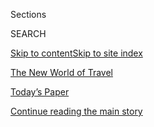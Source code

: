 <div id="app">

<div>

<div class="NYTAppHideMasthead css-zz1s19 e1suatyy0">

<div class="section css-ui9rw0 e1suatyy2">

<div class="css-11hrj97 er09x8g0">

<div class="css-6n7j50">

</div>

<span class="css-1dv1kvn">Sections</span>

<div class="css-10488qs">

<span class="css-1dv1kvn">SEARCH</span>

</div>

[Skip to content](#site-content)[Skip to site index](#site-index)

</div>

<div id="masthead-section-label" class="css-1fnb9ct eaxe0e00">

[The New World of
Travel](https://www.nytimes.com/spotlight/the-new-world-of-travel)

</div>

<div class="css-10698na e1huz5gh0">

</div>

</div>

<div id="masthead-bar-one" class="section hasLinks css-15hmgas e1csuq9d3">

<div class="css-uqyvli e1csuq9d0">

</div>

<div class="css-1uqjmks e1csuq9d1">

</div>

<div class="css-9e9ivx">

[](https://myaccount.nytimes.com/auth/login?response_type=cookie&client_id=vi)

</div>

<div class="css-1bvtpon e1csuq9d2">

[Today’s Paper](https://www.nytimes.com/section/todayspaper)

</div>

</div>

</div>

</div>

<div data-aria-hidden="false">

<div id="site-content" data-role="main">

<div id="top-wrapper" class="css-15p45cc eaca97t0" type="top">

<div id="top-slug" class="css-19x0jxb eaca97t1" hidden="">

Advertisement

</div>

[Continue reading the main
story](#after-top)

<div class="ad top-wrapper" style="text-align:center;height:100%;display:block;min-height:90px">

<div id="top" class="place-ad" data-position="top" data-size-key="top">

</div>

</div>

<div id="after-top">

</div>

</div>

<div id="collection-the-new-world-of-travel" class="section css-15h4p1b e9abtgs0">

<div class="css-1j21atc e1svk9qx1">

<div class="css-fmiefx e1svk9qx2">

<div class="css-1hk7r2m eu54l5x0">

<div id="sponsor-wrapper" class="css-7a1pgi eaca97t0" type="sponsor" hidden="">

<div id="sponsor-slug" class="css-1l4mleb eaca97t1" hidden="">

Supported by

</div>

[Continue reading the main
story](#after-sponsor)

<div id="sponsor" class="ad sponsor-wrapper" style="text-align:left;height:100%;display:block">

</div>

<div id="after-sponsor">

</div>

</div>

</div>

### <span class="css-5xm8y ezz4tcd1">[Travel](/section/travel)</span>

</div>

<div class="css-nfcc9b e1svk9qx3">

<div class="css-vl9dhg e1svk9qx5">

<div class="css-1nrhkj6 e1svk9qx6">

# The New World of Travel

<div class="follow-button-placeholder" data-collection-id="">

</div>

<div class="css-d8bdto" data-role="toolbar" data-aria-label="Social Media Share buttons, Save button, and Comments Panel with current comment count" data-testid="share-tools">

  - 
  - 
  - 
  - 
    
    <div class="css-6n7j50">
    
    </div>

</div>

</div>

</div>

</div>

<div id="subheader-wrapper" class="css-1kieyps eaca97t0" type="subheader">

<div id="subheader-slug" class="css-1tag3rd eaca97t1">

Advertisement

</div>

[Continue reading the main
story](#after-subheader)

<div id="subheader" class="ad subheader-wrapper" style="text-align:center;height:100%;display:block">

</div>

<div id="after-subheader">

</div>

</div>

</div>

<div class="css-4svvz1 ekkqrpp0">

<div id="collection-highlights-container" class="section css-18l1u7x e46isfb1">

<div class="template-1 css-gfgt40 ekkqrpp1">

## Highlights

1.  ![<span class="css-kvjpws e1oaj3zl2"><span class="css-1dv1kvn">Credit</span>Nick
    Oxford/Reuters</span>](https://static01.nyt.com/images/2020/05/06/multimedia/06FOT-coverairplanes/06FOT-coverairplanes-jumbo-v2.jpg)
    
    <div class="css-gjijuv">
    
    ## [The Future of Travel](/interactive/2020/05/06/travel/coronavirus-travel-questions.html)
    
    Perhaps no industry has been as hard hit by the pandemic as tourism.
    As restrictions on companies and travelers ease, what will the new
    world look
    like?
    
    <span class="css-me3p27"></span><span class="css-1dydysp e4e4i5l3"></span><span class="css-9voj2j">By
    <span class="css-1baulvz" itemprop="name">Elaine Glusac</span>,
    <span class="css-1baulvz" itemprop="name">Tariro Mzezewa</span> and
    <span class="css-1baulvz last-byline" itemprop="name">Sarah
    Firshein</span></span>
    
    </div>

2.  ![<span class="css-1nk1g0h e1oaj3zl2"><span class="css-1dv1kvn">Credit</span>Steffi
    Walthall</span>](https://static01.nyt.com/images/2020/07/23/travel/23travel-roadtrip/23travel-roadtrip-videoLarge.jpg)
    
    <div class="css-10wtrbd">
    
    ## [Road Trips are Great. Except for the Driving.](/2020/07/24/travel/virus-road-trip.html)
    
    I wasn’t looking for an exotic vacation, just a temporary reprieve
    from compulsive news-watching and a dose of in-person fun with
    family and
    friends.
    
    <span class="css-me3p27"></span><span class="css-1dydysp e4e4i5l3"></span><span class="css-9voj2j">By
    <span class="css-1baulvz last-byline" itemprop="name">Amy Tara
    Koch</span></span>
    
    </div>

3.  ![<span class="css-1nk1g0h e1oaj3zl2"><span class="css-1dv1kvn">Credit</span>Michael
    A. Mccoy/Getty
    Images</span>](https://static01.nyt.com/images/2020/07/27/business/27virus-delta/merlin_174833229_f6ec80e5-3f69-4ade-bbcd-066a066e7097-videoLarge.jpg)
    
    <div class="css-10wtrbd">
    
    ## [Why Delta Is Leaving Middle Seats Empty During the Pandemic](/2020/07/27/business/delta-airlines-bill-lentsch.html)
    
    An executive for the airline explains its distancing practices and
    approach to cleaning at a time when its biggest rivals are selling
    all the seats they
    can.
    
    <span class="css-me3p27"></span><span class="css-1dydysp e4e4i5l3"></span><span class="css-9voj2j">By
    <span class="css-1baulvz last-byline" itemprop="name">Niraj
    Chokshi</span></span>
    
    </div>

4.  ![<span class="css-1nk1g0h e1oaj3zl2"><span class="css-1dv1kvn">Credit</span></span>](https://static01.nyt.com/images/2020/07/17/travel/17voices-promo/17voices-promo-videoLarge.jpg)
    
    <div class="css-10wtrbd">
    
    ## [Voices From Travel’s Front Lines: ‘We Walk in Fear, We Work in Fear’](/2020/07/17/travel/coronavirus-travel-hospitality-workers.html)
    
    Six travel workers from Alaska to the Maldives talk about returning
    to the job. They are in a new world, with restrictions and health
    measures, uncertainty and new
    procedures.
    
    <span class="css-me3p27"></span><span class="css-1dydysp e4e4i5l3"></span><span class="css-9voj2j">By
    <span class="css-1baulvz" itemprop="name">Emily Palmer</span> and
    <span class="css-1baulvz last-byline" itemprop="name">Tariro
    Mzezewa</span></span>
    
    </div>

</div>

<div class="css-1xdhyk6 e46isfb0">

<div class="css-zk12ih ef6si7p0">

1.  ![<span class="css-1hhnwbi e1oaj3zl2"><span class="css-1dv1kvn">Credit</span>Eric
    Lipton</span>](https://static01.nyt.com/images/2020/07/17/travel/17travel-desperatetimes/17travel-desperatetimes-videoLarge.jpg)
    
    <div class="css-10wtrbd">
    
    ## [Vacation in the Summer of Covid-19](/2020/07/16/travel/virus-vacation.html)
    
    Traveling during a pandemic requires lots of research, precision
    planning and a willingness to play by new and very stringent rules.
    For these writers, it still felt good to get
    away.
    
    <span class="css-me3p27"></span><span class="css-1dydysp e4e4i5l3"></span><span class="css-9voj2j">By
    <span class="css-1baulvz" itemprop="name">Eric Lipton</span>,
    <span class="css-1baulvz" itemprop="name">Christopher
    Solomon</span>, <span class="css-1baulvz" itemprop="name">Sheila
    Marikar</span> and
    <span class="css-1baulvz last-byline" itemprop="name">Tariro
    Mzezewa</span></span>
    
    </div>

2.  ![<span class="css-1hhnwbi e1oaj3zl2"><span class="css-1dv1kvn">Credit</span>Sean
    M. Haffey/Getty
    Images</span>](https://static01.nyt.com/images/2020/07/16/travel/16-cruise-ban/16-cruise-ban-videoLarge.jpg)
    
    <div class="css-10wtrbd">
    
    ## [Extending Cruise Ban, C.D.C. Slams Industry for Spreading Coronavirus](/2020/07/16/travel/coronavirus-cruise-ban-extended.html)
    
    In a scathing order extending the current “no sail” order on U.S.
    cruise lines, the agency said it spent 38,000 hours managing the
    outbreaks on
    ships.
    
    <span class="css-me3p27"></span><span class="css-1dydysp e4e4i5l3"></span><span class="css-9voj2j">By
    <span class="css-1baulvz last-byline" itemprop="name">Frances
    Robles</span></span>
    
    </div>

3.  ![<span class="css-1hhnwbi e1oaj3zl2"><span class="css-1dv1kvn">Credit</span>Moris
    Moreno for The New York
    Times</span>](https://static01.nyt.com/images/2020/07/11/travel/09travel-flight-promo/09travel-flight-promo-videoLarge.jpg)
    
    <div class="css-10wtrbd">
    
    ## [How the Coronavirus Has Changed Air Travel: A Visual Diary of a Flight](/interactive/2020/07/09/travel/coronavirus-air-travel-visual-diary.html)
    
    In late June, a photographer flew from Seattle to Boston. This is a
    step-by-step visual account of the
    flight.
    
    <span class="css-me3p27"></span><span class="css-1dydysp e4e4i5l3"></span><span class="css-9voj2j">By
    <span class="css-1baulvz last-byline" itemprop="name">Moris
    Moreno</span></span>
    
    </div>

4.  ![<span class="css-1hhnwbi e1oaj3zl2"><span class="css-1dv1kvn">Credit</span>Nyimas
    Laula for The New York
    Times</span>](https://static01.nyt.com/images/2020/07/20/world/20virus-bali-tourism3/merlin_174306324_476c0e47-9059-4a49-ab85-264aa1f9a346-videoLarge.jpg)
    
    <div class="css-10wtrbd">
    
    ## [With Tourists Gone, Bali Workers Return to Farms and Fishing](/2020/07/20/world/asia/bali-tourism-coronavirus.html)
    
    Many resort workers have gone home to villages and small towns,
    taking up traditional ways of earning a living to feed themselves
    and their
    families.
    
    <span class="css-me3p27"></span><span class="css-1dydysp e4e4i5l3"></span><span class="css-9voj2j">By
    <span class="css-1baulvz" itemprop="name">Nyimas Laula</span> and
    <span class="css-1baulvz last-byline" itemprop="name">Richard C.
    Paddock</span></span>
    
    </div>

5.  ![<span class="css-1hhnwbi e1oaj3zl2"><span class="css-1dv1kvn">Credit</span>Desiree
    Martin/Agence France-Presse — Getty
    Images</span>](https://static01.nyt.com/images/2020/08/14/world/spain01sub/spain01sub-videoLarge-v2.jpg)
    
    <div class="css-10wtrbd">
    
    ## [Southern Europe Opens Its Doors to Tourists. Not Many Are Coming.](/2020/07/19/world/europe/tourism-virus-europe.html)
    
    Most tourist beds are empty in Spain’s Canary Islands. Bookings are
    down in Italy despite government incentives. And ferries to the
    Greek islands are carrying less than half the load they once
    did.
    
    <span class="css-me3p27"></span><span class="css-1dydysp e4e4i5l3"></span><span class="css-9voj2j">By
    <span class="css-1baulvz last-byline" itemprop="name">Raphael
    Minder</span></span>
    
    </div>

</div>

</div>

<div class="css-1xdhyk6 e46isfb0">

<div class="css-zk12ih ef6si7p0">

1.  ![<span class="css-1hhnwbi e1oaj3zl2"><span class="css-1dv1kvn">Credit</span>Golightly</span>](https://static01.nyt.com/images/2020/07/14/travel/15alt-airbnb-1/oakImage-1594739793294-videoLarge.jpg)
    
    <div class="css-10wtrbd">
    
    ## [New Twists on Home-Sharing: 4 Airbnb Alternatives](/2020/07/15/travel/airbnb-alternatives-home-sharing.html)
    
    They are small, ambitious and target savvy travelers. But their main
    goal is to improve the home-sharing experience for hosts and renters
    alike.
    
    <span class="css-me3p27"></span><span class="css-1dydysp e4e4i5l3"></span><span class="css-9voj2j">By
    <span class="css-1baulvz last-byline" itemprop="name">Elaine
    Glusac</span></span>
    
    </div>

2.  ![<span class="css-1hhnwbi e1oaj3zl2"><span class="css-1dv1kvn">Credit</span>Julia
    Gunther for The New York
    Times</span>](https://static01.nyt.com/images/2020/07/07/travel/07travel-hostels5/07travel-hostels5-videoLarge-v2.jpg)
    
    <div class="css-10wtrbd">
    
    ## [Hostels Try to Adapt for the Covid-19 Era](/2020/07/07/travel/virus-hostels-backpacking.html)
    
    Hostels are built on the idea of community and sharing, can they
    survive in a time of social distancing? As European hostels reopen,
    they are confronting new
    challenges.
    
    <span class="css-me3p27"></span><span class="css-1dydysp e4e4i5l3"></span><span class="css-9voj2j">By
    <span class="css-1baulvz last-byline" itemprop="name">Alexandra E.
    Petri</span></span>
    
    </div>

3.  ![<span class="css-1hhnwbi e1oaj3zl2"><span class="css-1dv1kvn">Credit</span>Ted
    Shaffrey/Associated
    Press</span>](https://static01.nyt.com/images/2020/07/10/travel/10quarentine/merlin_174085854_8ae7efae-415f-409e-94f7-71b554aa1fb4-videoLarge.jpg)
    
    <div class="css-10wtrbd">
    
    ## [Thinking of Traveling in the U. S.? These States Have Travel Restrictions](/2020/07/10/travel/state-travel-restrictions.html)
    
    Nearly half of the states have strict measures in place for
    visitors, from mandatory testing to quarantine
    requirements.
    
    <span class="css-me3p27"></span><span class="css-1dydysp e4e4i5l3"></span><span class="css-9voj2j">By
    <span class="css-1baulvz last-byline" itemprop="name">Karen
    Schwartz</span></span>
    
    </div>

4.  ![<span class="css-1hhnwbi e1oaj3zl2"><span class="css-1dv1kvn">Credit</span>Francisco
    Seco/Associated
    Press</span>](https://static01.nyt.com/images/2020/07/02/travel/02travel-venice3/merlin_170044923_b665dd9c-cc2a-4327-992a-a7a8010dd41d-videoLarge.jpg)
    
    <div class="css-10wtrbd">
    
    ## [Venice Tourism May Never Be the Same. It Could Be Better.](/2020/07/02/travel/venice-coronavirus-tourism.html)
    
    The pandemic crushed the tourism industry in Venice and other
    overtouristed cities. But many see this as an opportunity to rethink
    a “tourism
    monoculture.”
    
    <span class="css-me3p27"></span><span class="css-1dydysp e4e4i5l3"></span><span class="css-9voj2j">By
    <span class="css-1baulvz last-byline" itemprop="name">Anna
    Momigliano</span></span>
    
    </div>

5.  ![<span class="css-1hhnwbi e1oaj3zl2"><span class="css-1dv1kvn">Credit</span>Chang
    W. Lee/The New York
    Times</span>](https://static01.nyt.com/images/2020/06/26/travel/26cruise-comeback2/merlin_173897511_f233f3c1-7b2f-40b2-833d-a1e455f082ba-videoLarge.jpg)
    
    <div class="css-10wtrbd">
    
    ## [The Post-Coronavirus Cruise? Not Ready to Sail](/2020/06/26/travel/coronavirus-cruises-reopening.html)
    
    Data shows that there were far more cases of Covid-19 on cruise
    ships than have been reported, but the companies and the C.D.C. have
    yet to establish how the boats can come
    back.
    
    <span class="css-me3p27"></span><span class="css-1dydysp e4e4i5l3"></span><span class="css-9voj2j">By
    <span class="css-1baulvz last-byline" itemprop="name">Frances
    Robles</span></span>
    
    </div>

</div>

</div>

</div>

<div id="mid1-wrapper" class="css-1mn4oms eaca97t0" type="rank">

<div id="mid1-slug" class="css-1tag3rd eaca97t1">

Advertisement

</div>

[Continue reading the main
story](#after-mid1)

<div id="mid1" class="ad mid1-wrapper" style="text-align:center;height:100%;display:block">

</div>

<div id="after-mid1">

</div>

</div>

</div>

<div class="css-185go5a e1o5byef0">

<div class="css-15cbhtu">

  - [Latest](#stream-panel)
  - <span class="css-6n7j50">Search</span>
    <div class="control">
    <div class="label-container css-1dv1kvn">
    Search
    </div>
    <div class="css-wm4t3d">
    **<span id="clear-search-input" class="css-1dv1kvn">Clear this text
    input</span>
    </div>
    </div>
    <span class="css-1iovbfw"></span>

<div id="stream-panel" class="section css-8msx5b e1jz0cab1">

<div class="css-13mho3u">

1.  
    
    <div class="css-1cp3ece">
    
    <div class="css-1l4spti">
    
    [](/2020/07/29/travel/virus-college-travel-restrictions.html)
    
    <div class="css-79elbk">
    
    ![](https://static01.nyt.com/images/2020/07/28/travel/28college/merlin_175044948_c9c97e00-b9bd-4332-8ad5-f1d0520b78ab-thumbWide.jpg?quality=75&auto=webp&disable=upscale)
    
    </div>
    
    ## The New College Drop-Off
    
    A bittersweet family tradition has become an exercise in risk
    assessment, logistics and trying to understand ever-changing rules.
    
    <div class="css-1nqbnmb ea5icrr0">
    
    By <span class="css-1n7hynb">Julie Weed</span>
    
    </div>
    
    </div>
    
    <div class="css-1lc2l26 e1xfvim33">
    
    </div>
    
    </div>

</div>

<div class="css-g6hk37 supplemental">

<div id="mid2-wrapper" class="css-10wkyv7 eaca97t0" type="lede">

<div id="mid2-slug" class="css-1tag3rd eaca97t1">

Advertisement

</div>

[Continue reading the main
story](#after-mid2)

<div id="mid2" class="ad mid2-wrapper" style="text-align:center;height:100%;display:block;min-height:250px">

</div>

<div id="after-mid2">

</div>

</div>

<div id="mktg-wrapper" class="css-oxle51 eaca97t0" type="mktg">

<div id="mktg-slug" class="css-1tag3rd eaca97t1">

Advertisement

</div>

[Continue reading the main
story](#after-mktg)

<div id="mktg" class="ad mktg-wrapper" style="text-align:center;height:100%;display:block">

</div>

<div id="after-mktg">

</div>

</div>

</div>

</div>

</div>

</div>

</div>

</div>

## Site Index

<div>

</div>

## Site Information Navigation

  - [© <span>2020</span> <span>The New York Times
    Company</span>](https://help.nytimes.com/hc/en-us/articles/115014792127-Copyright-notice)

<!-- end list -->

  - [NYTCo](https://www.nytco.com/)
  - [Contact
    Us](https://help.nytimes.com/hc/en-us/articles/115015385887-Contact-Us)
  - [Work with us](https://www.nytco.com/careers/)
  - [Advertise](https://nytmediakit.com/)
  - [T Brand Studio](http://www.tbrandstudio.com/)
  - [Your Ad
    Choices](https://www.nytimes.com/privacy/cookie-policy#how-do-i-manage-trackers)
  - [Privacy](https://www.nytimes.com/privacy)
  - [Terms of
    Service](https://help.nytimes.com/hc/en-us/articles/115014893428-Terms-of-service)
  - [Terms of
    Sale](https://help.nytimes.com/hc/en-us/articles/115014893968-Terms-of-sale)
  - [Site
    Map](https://spiderbites.nytimes.com)
  - [Help](https://help.nytimes.com/hc/en-us)
  - [Subscriptions](https://www.nytimes.com/subscription?campaignId=37WXW)

</div>

</div>
